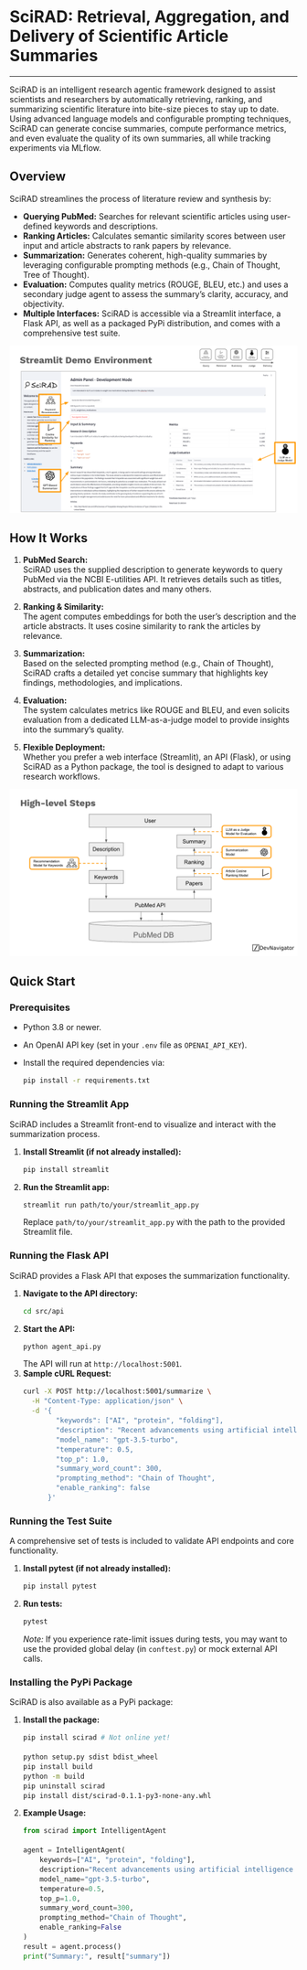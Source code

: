 

# SciRAD: Retrieval, Aggregation, and Delivery of Scientific Article Summaries

---

SciRAD is an intelligent research agentic framework designed to assist scientists and researchers by automatically retrieving, ranking, and summarizing scientific literature into bite-size pieces to stay up to date. Using advanced language models and configurable prompting techniques, SciRAD can generate concise summaries, compute performance metrics, and even evaluate the quality of its own summaries, all while tracking experiments via MLflow.

## Overview

SciRAD streamlines the process of literature review and synthesis by:
- **Querying PubMed:** Searches for relevant scientific articles using user-defined keywords and descriptions.
- **Ranking Articles:** Calculates semantic similarity scores between user input and article abstracts to rank papers by relevance.
- **Summarization:** Generates coherent, high-quality summaries by leveraging configurable prompting methods (e.g., Chain of Thought, Tree of Thought).
- **Evaluation:** Computes quality metrics (ROUGE, BLEU, etc.) and uses a secondary judge agent to assess the summary’s clarity, accuracy, and objectivity.
- **Multiple Interfaces:** SciRAD is accessible via a Streamlit interface, a Flask API, as well as a packaged PyPi distribution, and comes with a comprehensive test suite.

![alt text](./content/screenshot.png)

## How It Works

1. **PubMed Search:**  
   SciRAD uses the supplied description to generate keywords to query PubMed via the NCBI E-utilities API. It retrieves details such as titles, abstracts, and publication dates and many others.
   
2. **Ranking & Similarity:**  
   The agent computes embeddings for both the user’s description and the article abstracts. It uses cosine similarity to rank the articles by relevance.
   
3. **Summarization:**  
   Based on the selected prompting method (e.g., Chain of Thought), SciRAD crafts a detailed yet concise summary that highlights key findings, methodologies, and implications.
   
4. **Evaluation:**  
   The system calculates metrics like ROUGE and BLEU, and even solicits evaluation from a dedicated LLM-as-a-judge model to provide insights into the summary’s quality.
   
5. **Flexible Deployment:**  
   Whether you prefer a web interface (Streamlit), an API (Flask), or using SciRAD as a Python package, the tool is designed to adapt to various research workflows.

![alt text](./content/steps.png)

## Quick Start

### Prerequisites
- Python 3.8 or newer.
- An OpenAI API key (set in your `.env` file as `OPENAI_API_KEY`).
- Install the required dependencies via:
  
  ```bash
  pip install -r requirements.txt
  ```

### Running the Streamlit App
SciRAD includes a Streamlit front-end to visualize and interact with the summarization process.
1. **Install Streamlit (if not already installed):**
   ```bash
   pip install streamlit
   ```
2. **Run the Streamlit app:**
   ```bash
   streamlit run path/to/your/streamlit_app.py
   ```
   Replace `path/to/your/streamlit_app.py` with the path to the provided Streamlit file.

### Running the Flask API
SciRAD provides a Flask API that exposes the summarization functionality.
1. **Navigate to the API directory:**
   ```bash
   cd src/api
   ```
2. **Start the API:**
   ```bash
   python agent_api.py
   ```
   The API will run at `http://localhost:5001`.  
3. **Sample cURL Request:**
   ```bash
   curl -X POST http://localhost:5001/summarize \
     -H "Content-Type: application/json" \
     -d '{
           "keywords": ["AI", "protein", "folding"],
           "description": "Recent advancements using artificial intelligence to accurately predict complex protein-folding structures.",
           "model_name": "gpt-3.5-turbo",
           "temperature": 0.5,
           "top_p": 1.0,
           "summary_word_count": 300,
           "prompting_method": "Chain of Thought",
           "enable_ranking": false
         }'
   ```

### Running the Test Suite
A comprehensive set of tests is included to validate API endpoints and core functionality.
1. **Install pytest (if not already installed):**
   ```bash
   pip install pytest
   ```
2. **Run tests:**
   ```bash
   pytest
   ```
   *Note:* If you experience rate-limit issues during tests, you may want to use the provided global delay (in `conftest.py`) or mock external API calls.

### Installing the PyPi Package
SciRAD is also available as a PyPi package:
1. **Install the package:**
   ```bash
   pip install scirad # Not online yet!
   
   python setup.py sdist bdist_wheel
   pip install build
   python -m build
   pip uninstall scirad
   pip install dist/scirad-0.1.1‑py3-none-any.whl

   ```
2. **Example Usage:**
   ```python
   from scirad import IntelligentAgent

   agent = IntelligentAgent(
       keywords=["AI", "protein", "folding"],
       description="Recent advancements using artificial intelligence to accurately predict complex protein-folding structures.",
       model_name="gpt-3.5-turbo",
       temperature=0.5,
       top_p=1.0,
       summary_word_count=300,
       prompting_method="Chain of Thought",
       enable_ranking=False
   )
   result = agent.process()
   print("Summary:", result["summary"])
   ```

